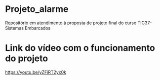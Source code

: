 # Projeto_alarme
Repositório em atendimento à proposta de projeto final do curso TIC37-Sistemas Embarcados

# Link do vídeo com o funcionamento do projeto
https://youtu.be/yZFiRT2yx0k
